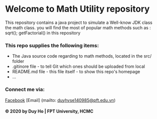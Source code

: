# Welcome to Math Utility repository
This repository contains a java project to simulate a Well-know JDK class the math class. you will find the most of 
popular math methods such as : sqrt(); getFactorial() in this repository

### This repo supplies the following items: 
* The Java source code regarding to math methods, located in the src/ folder
* .gitinore file - to tell Git which ones should be uploaded from local
* README.md file - this file itself - to show this repo's homepage
* ...

### Connect me via:
[Facebook](https://facebook.come/giao.lang.bis)
[Email] (mailto: duyhvse140985@pft.edu.vn)

#### © 2020 by Duy Ho | FPT University, HCMC